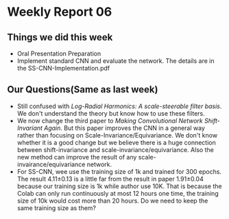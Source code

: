 # Weekly Report 06

## Things we did this week

- Oral Presentation Preparation
- Implement standard CNN and evaluate the network. The details are in the SS-CNN-Implementation.pdf

## Our Questions(Same as last week)

- Still confused with *Log-Radial Harmonics: A scale-steerable filter basis*. We don't understand the theory but know how to use these filters.
- We now change the third paper to *Making Convolutional Network Shift-Invariant Again*. But this paper improves the CNN in a general way rather than focusing on Scale-Invariance/Equivariance. We don't know whether it is a good change but we believe there is a huge connection between shift-invariance and scale-invariance/equivariance. Also the new method can improve the result of any scale-invairance/equivariance network.
- For SS-CNN, wee use the training size of 1k and trained for 300 epochs. The result 4.11±0.13 is a little far from the result in paper 1.91±0.04 because our training size is 1k while author use 10K. That is because the Colab can only run continuously at most 12 hours one time, the training size of 10k would cost more than 20 hours. Do we need to keep the same training size as them? 